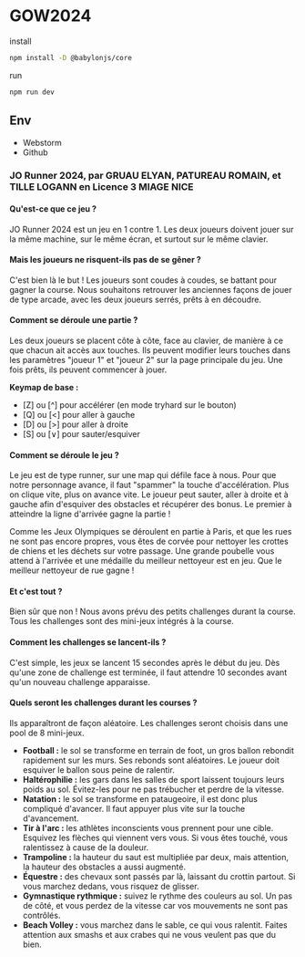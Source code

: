 # GOW2024

install
```bash
npm install -D @babylonjs/core
```
run
```bash
npm run dev
```

## Env
- Webstorm
- Github



### JO Runner 2024, par GRUAU ELYAN, PATUREAU ROMAIN, et TILLE LOGANN en Licence 3 MIAGE NICE

#### Qu'est-ce que ce jeu ?

JO Runner 2024 est un jeu en 1 contre 1. Les deux joueurs doivent jouer sur la même machine, sur le même écran, et surtout sur le même clavier.

#### Mais les joueurs ne risquent-ils pas de se gêner ?

C'est bien là le but ! Les joueurs sont coudes à coudes, se battant pour gagner la course. Nous souhaitons retrouver les anciennes façons de jouer de type arcade, avec les deux joueurs serrés, prêts à en découdre.

#### Comment se déroule une partie ?

Les deux joueurs se placent côte à côte, face au clavier, de manière à ce que chacun ait accès aux touches. Ils peuvent modifier leurs touches dans les paramètres "joueur 1" et "joueur 2" sur la page principale du jeu. Une fois prêts, ils peuvent commencer à jouer.

**Keymap de base :**
- [Z] ou [^] pour accélérer (en mode tryhard sur le bouton)
- [Q] ou [<] pour aller à gauche 
- [D] ou [>] pour aller à droite
- [S] ou [∨] pour sauter/esquiver 

#### Comment se déroule le jeu ?

Le jeu est de type runner, sur une map qui défile face à nous. Pour que notre personnage avance, il faut "spammer" la touche d'accélération. Plus on clique vite, plus on avance vite. Le joueur peut sauter, aller à droite et à gauche afin d'esquiver des obstacles et récupérer des bonus. Le premier à atteindre la ligne d'arrivée gagne la partie !

Comme les Jeux Olympiques se déroulent en partie à Paris, et que les rues ne sont pas encore propres, vous êtes de corvée pour nettoyer les crottes de chiens et les déchets sur votre passage. Une grande poubelle vous attend à l'arrivée et une médaille du meilleur nettoyeur est en jeu. Que le meilleur nettoyeur de rue gagne !

#### Et c'est tout ?

Bien sûr que non ! Nous avons prévu des petits challenges durant la course. Tous les challenges sont des mini-jeux intégrés à la course.

#### Comment les challenges se lancent-ils ?

C'est simple, les jeux se lancent 15 secondes après le début du jeu. Dès qu'une zone de challenge est terminée, il faut attendre 10 secondes avant qu'un nouveau challenge apparaisse.

#### Quels seront les challenges durant les courses ?

Ils apparaîtront de façon aléatoire. Les challenges seront choisis dans une pool de 8 mini-jeux.

- **Football :** le sol se transforme en terrain de foot, un gros ballon rebondit rapidement sur les murs. Ses rebonds sont aléatoires. Le joueur doit esquiver le ballon sous peine de ralentir.
- **Haltérophilie :** les gars dans les salles de sport laissent toujours leurs poids au sol. Évitez-les pour ne pas trébucher et perdre de la vitesse.
- **Natation :** le sol se transforme en pataugeoire, il est donc plus compliqué d'avancer. Il faut appuyer plus vite sur la touche d'avancement.
- **Tir à l'arc :** les athlètes inconscients vous prennent pour une cible. Esquivez les flèches qui viennent vers vous. Si vous êtes touché, vous ralentissez à cause de la douleur.
- **Trampoline :** la hauteur du saut est multipliée par deux, mais attention, la hauteur des obstacles a aussi augmenté.
- **Équestre :** des chevaux sont passés par là, laissant du crottin partout. Si vous marchez dedans, vous risquez de glisser.
- **Gymnastique rythmique :** suivez le rythme des couleurs au sol. Un pas de côté, et vous perdez de la vitesse car vos mouvements ne sont pas contrôlés.
- **Beach Volley :** vous marchez dans le sable, ce qui vous ralentit. Faites attention aux smashs et aux crabes qui ne vous veulent pas que du bien.


